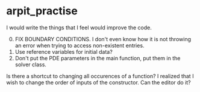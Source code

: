# arpit_practise
 
I would write the things that I feel would improve the code.

0) FIX BOUNDARY CONDITIONS. I don't even know how it is not throwing an error when trying to access non-existent entries.
1) Use reference variables for initial data?
2) Don't put the PDE parameters in the main function, put them in the solver class.

Is there a shortcut to changing all occurences of a function? I realized that I wish to change the order of inputs of the constructor. Can the editor do it?